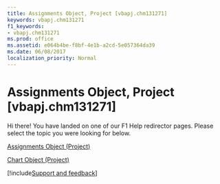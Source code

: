 ```yaml
---
title: Assignments Object, Project [vbapj.chm131271]
keywords: vbapj.chm131271
f1_keywords:
- vbapj.chm131271
ms.prod: office
ms.assetid: e064b4be-f8bf-4e1b-a2cd-5e057364da39
ms.date: 06/08/2017
localization_priority: Normal
---
```



# Assignments Object, Project [vbapj.chm131271]

Hi there! You have landed on one of our F1 Help redirector pages. Please select the topic you were looking for below.

[Assignments Object (Project)](https://msdn.microsoft.com/library/83661095-030c-0488-5763-320b6de6f381%28Office.15%29.aspx)

[Chart Object (Project)](https://msdn.microsoft.com/library/810d4ec1-69d2-c432-b9da-57042b783b85%28Office.15%29.aspx)

[!include[Support and feedback](~/includes/feedback-boilerplate.md)]